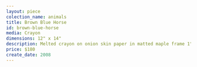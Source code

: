 ```yaml
---
layout: piece
colection_name: animals
title: Brown Blue Horse
id: brown-blue-horse
media: Crayon
dimensions: 12" x 14"
description: Melted crayon on onion skin paper in matted maple frame 1" in depth.
price: $180
create_date: 2008
---
```

